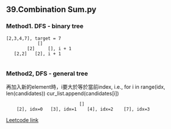 ## 39.Combination Sum.py

### Method1. DFS - binary tree
```
[2,3,4,7], target = 7
            []
        [2]     [], i + 1
   [2,2]   [2], i + 1
  
```

### Method2, DFS - general tree
再加入新的element時，i要大於等於當前index, i.e.,
for i in range(idx, len(candidates))
    cur_list.append(candidates[i])
```
                            []
    [2], idx=0   [3], idx=1    [4], idx=2    [7], idx=3
```

[Leetcode link](https://leetcode.com/problems/combination-sum/)
